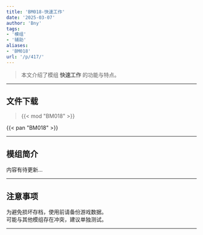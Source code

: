 ```yaml
---
title: 'BM018-快速工作'
date: '2025-03-07'
author: 'Bny'
tags:
- '模组'
- '辅助'
aliases:
- 'BM018'
url: '/p/417/'
---
```


> 本文介绍了模组 **快速工作** 的功能与特点。

---

## 文件下载  

> {{< mod "BM018" >}}  

{{< pan "BM018" >}}  

---

## 模组简介

>  
内容有待更新...  

---

## 注意事项

>  
为避免损坏存档，使用前请备份游戏数据。  
可能与其他模组存在冲突，建议单独测试。  

---

